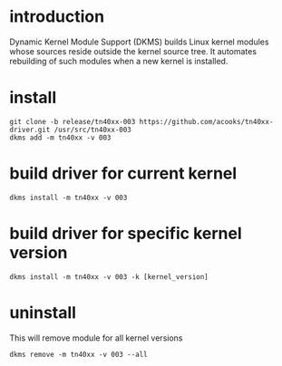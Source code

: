 introduction
============
Dynamic Kernel Module Support (DKMS) builds Linux kernel modules whose sources reside outside the kernel source tree. It automates rebuilding of such modules when a new kernel is installed.

install
=======
    git clone -b release/tn40xx-003 https://github.com/acooks/tn40xx-driver.git /usr/src/tn40xx-003
    dkms add -m tn40xx -v 003

build driver for current kernel
===============================
    dkms install -m tn40xx -v 003

build driver for specific kernel version
========================================
    dkms install -m tn40xx -v 003 -k [kernel_version]

uninstall
=========
This will remove module for all kernel versions

    dkms remove -m tn40xx -v 003 --all
